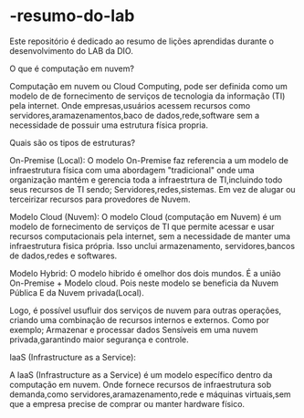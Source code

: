 # -resumo-do-lab
Este repositório é dedicado ao resumo de lições aprendidas durante o desenvolvimento do LAB da DIO.

O que é computação em nuvem? 

Computação em nuvem ou Cloud Computing, pode ser definida como um modelo de de fornecimento de serviços de tecnologia da informação (TI) pela internet. Onde empresas,usuários acessem recursos como servidores,aramazenamentos,baco de dados,rede,software sem a necessidade de possuir uma estrutura física propria. 

Quais são os tipos de estruturas?

On-Premise (Local):
O modelo On-Premise faz referencia a um modelo de infraestrutura física com uma abordagem "tradicional" onde uma organização  mantém e gerencia toda a infraestrtura de TI,incluindo todo seus recursos de TI sendo; Servidores,redes,sistemas. Em vez de alugar ou terceirizar recursos para provedores de Nuvem.

Modelo Cloud (Nuvem):
O modelo Cloud (computação em Nuvem) é um modelo de fornecimento de serviços de TI que permite acessar e usar recursos computacionais pela internet, sem a necessidade de manter uma infraestrutura fisica própria. Isso unclui armazenamento, servidores,bancos de dados,redes e softwares.

Modelo Hybrid: 
 O modelo hibrido é omelhor dos dois mundos. É a união On-Premise + Modelo cloud. Pois neste modelo se beneficia da Nuvem Pública E da Nuvem privada(Local).

Logo, é possível usufluir dos serviços de nuvem para outras operações, criando uma combinação de recursos internos e externos. Como por exemplo; Armazenar e processar dados Sensíveis em uma nuvem privada,garantindo maior segurança e controle.

IaaS (Infrastructure as a Service):

A IaaS (Infrastructure as a Service) é um modelo específico dentro da computação em nuvem. 
 Onde fornece recursos de infraestrutura sob demanda,como servidores,aramazenamento,rede e máquinas virtuais,sem que a empresa precise de comprar ou manter hardware físico.
